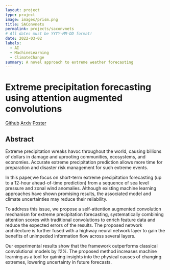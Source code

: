 ```yaml
---
layout: project
type: project
image: images/prism.png
title: SAConvnets
permalink: projects/saconvnets
# All dates must be YYYY-MM-DD format!
date: 2022-03-02
labels:
  - AI
  - MachineLearning
  - ClimateChange
summary: A novel approach to extreme weather forecasting
---
```


# Extreme precipitation forecasting using attention augmented convolutions

[Github](https://github.com/weichen-huang/climatenets)
[Arxiv](https://arxiv.org/abs/2201.13408)
[Poster](https://weichen-huang.github.io/images/btyste_poster_weichenhuang.pdf)

## Abstract

Extreme precipitation wreaks havoc throughout the world, causing billions of dollars in damage and uprooting communities, ecosystems, and economies. Accurate extreme precipitation prediction allows more time for preparation and disaster risk management for such extreme events.

In this paper,we focus on short-term extreme precipitation forecasting (up to a 12-hour ahead-of-time prediction) from a sequence of sea level pressure and zonal wind anomalies. Although existing machine learning approaches have shown promising results, the associated model and climate uncertainties may reduce their reliability. 

To address this issue, we propose a self-attention augmented convolution mechanism for extreme precipitation forecasting, systematically combining attention scores with traditional convolutions to enrich feature data and reduce the expected errors of the results. The proposed network architecture is further fused with a highway neural network layer to gain the benefits of unimpeded information flow across several layers. 

Our experimental results show that the framework outperforms classical convolutional models by *12%*. The proposed method increases machine learning as a tool for gaining insights into the physical causes of changing extremes, lowering
uncertainty in future forecasts.

